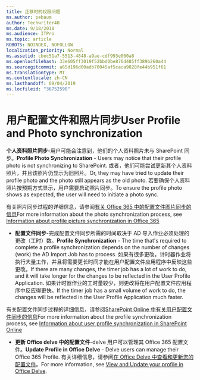 ```yaml
---
title: 迁移时的权限问题
ms.author: pebaum
author: Techwriter40
ms.date: 9/18/2018
ms.audience: ITPro
ms.topic: article
ROBOTS: NOINDEX, NOFOLLOW
localization_priority: Normal
ms.assetid: cbec51a7-5513-4848-a9ae-cdf993e000a8
ms.openlocfilehash: 33e605ff3019f52bbd0be876d485ff389b260a44
ms.sourcegitcommit: a65d196d00adb70045af5caca9828fe44b951f61
ms.translationtype: MT
ms.contentlocale: zh-CN
ms.lasthandoff: 09/04/2019
ms.locfileid: "36752598"
---
```

# <a name="user-profile-and-photo-synchronization"></a><span data-ttu-id="2af74-102">用户配置文件和照片同步</span><span class="sxs-lookup"><span data-stu-id="2af74-102">User Profile and Photo synchronization</span></span>

 <span data-ttu-id="2af74-103">**个人资料照片同步**-用户可能会注意到，他们的个人资料照片未与 SharePoint 同步。</span><span class="sxs-lookup"><span data-stu-id="2af74-103">**Profile Photo Synchronization** - Users may notice that their profile photo is not synchronizing to SharePoint.</span></span> <span data-ttu-id="2af74-104">或者，他们可能尝试更新其个人资料照片，并且该照片仍显示为旧照片。</span><span class="sxs-lookup"><span data-stu-id="2af74-104">Or, they may have tried to update their profile photo and the photo still appears as the old photo.</span></span> <span data-ttu-id="2af74-105">若要确保个人资料照片按预期方式显示，用户需要启动照片同步。</span><span class="sxs-lookup"><span data-stu-id="2af74-105">To ensure the profile photo shows as expected, the user will need to initiate a photo sync.</span></span> 
  
<span data-ttu-id="2af74-106">有关照片同步过程的详细信息，请参阅[有关 Office 365 中的配置文件图片同步的信息](https://go.microsoft.com/fwlink/?linkid=2022634)</span><span class="sxs-lookup"><span data-stu-id="2af74-106">For more information about the photo synchronization process, see [Information about profile picture synchronization in Office 365](https://go.microsoft.com/fwlink/?linkid=2022634)</span></span>
  
- <span data-ttu-id="2af74-107">**配置文件同步**-完成配置文件同步所需的时间取决于 AD 导入作业必须处理的更改（工时）数。</span><span class="sxs-lookup"><span data-stu-id="2af74-107">**Profile Synchronization** - The time that's required to complete a profile synchronization depends on the number of changes (work) the AD Import Job has to process.</span></span> <span data-ttu-id="2af74-108">如果有很多更改，计时器作业将执行大量工作，并且将需要更长时间才能在用户配置文件应用程序中反映这些更改。</span><span class="sxs-lookup"><span data-stu-id="2af74-108">If there are many changes, the timer job has a lot of work to do, and it will take longer for the changes to be reflected in the User Profile Application.</span></span> <span data-ttu-id="2af74-109">如果计时器作业的工时量较少，则更改将在用户配置文件应用程序中反应得更快。</span><span class="sxs-lookup"><span data-stu-id="2af74-109">If the timer job has a small volume of work to do, the changes will be reflected in the User Profile Application much faster.</span></span> 
  
<span data-ttu-id="2af74-110">有关配置文件同步过程的详细信息，请参阅[SharePoint Online 中有关用户配置文件同步的信息](https://go.microsoft.com/fwlink/?linkid=2022639)</span><span class="sxs-lookup"><span data-stu-id="2af74-110">For more information about the profile synchronization process, see [Information about user profile synchronization in SharePoint Online](https://go.microsoft.com/fwlink/?linkid=2022639)</span></span>
    
- <span data-ttu-id="2af74-111">**更新 Office delve 中的配置文件**-delve 用户可以管理其 Office 365 配置文件。</span><span class="sxs-lookup"><span data-stu-id="2af74-111">**Update Profile in Office Delve** - Delve users can manage their Office 365 Profile.</span></span> <span data-ttu-id="2af74-112">有关详细信息，请参阅[在 Office Delve 中查看和更新您的配置文件](https://support.office.com/article/View-and-update-your-profile-in-Office-Delve-4e84343b-eedf-45a1-aeb9-8627ccca14ba)。</span><span class="sxs-lookup"><span data-stu-id="2af74-112">For more information, see [View and Update your profile in Office Delve](https://support.office.com/article/View-and-update-your-profile-in-Office-Delve-4e84343b-eedf-45a1-aeb9-8627ccca14ba).</span></span>
    

